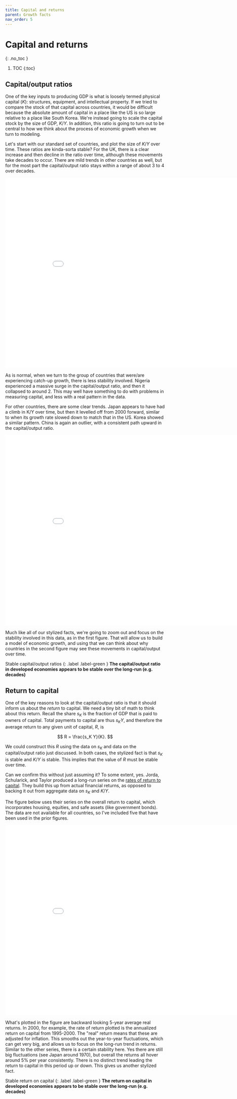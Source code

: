 ```yaml
---
title: Capital and returns
parent: Growth facts
nav_order: 5
---
```


# Capital and returns
{: .no_toc }

1. TOC 
{:toc}

## Capital/output ratios
One of the key inputs to producing GDP is what is loosely termed physical capital ($K$): structures, equipment, and intellectual property. If we tried to compare the stock of that capital across countries, it would be difficult because the absolute amount of capital in a place like the US is so large relative to a place like South Korea. We're instead going to scale the capital stock by the size of GDP, $K/Y$. In addition, this ratio is going to turn out to be central to how we think about the process of economic growth when we turn to modeling.

Let's start with our standard set of countries, and plot the size of $K/Y$ over time. These ratios are kinda-sorta stable? For the UK, there is a clear increase and then decline in the ratio over time, although these movements take decades to occur. There are mild trends in other countries as well, but for the most part the capital/output ratio stays within a range of about 3 to 4 over decades.

<iframe width="900" height="600" frameborder="0" scrolling="no" src="//plotly.com/~dvollrath/21.embed"></iframe>

As is normal, when we turn to the group of countries that were/are experiencing catch-up growth, there is less stability involved. Nigeria experienced a massive surge in the capital/output ratio, and then it collapsed to around 2. This may well have something to do with problems in measuring capital, and less with a real pattern in the data. 

For other countries, there are some clear trends. Japan appears to have had a climb in K/Y over time, but then it levelled off from 2000 forward, similar to when its growth rate slowed down to match that in the US. Korea showed a similar pattern. China is again an outlier, with a consistent path upward in the capital/output ratio.

<iframe width="900" height="600" frameborder="0" scrolling="no" src="//plotly.com/~dvollrath/23.embed"></iframe>

Much like all of our stylized facts, we're going to zoom out and focus on the stability involved in this data, as in the first figure. That will allow us to build a model of economic growth, and using that we can think about why countries in the second figure may see these movements in capital/output over time. 

Stable capital/output ratios
{: .label .label-green }
**The capital/output ratio in developed economies appears to be stable over the long-run (e.g. decades)**

## Return to capital
One of the key reasons to look at the capital/output ratio is that it should inform us about the *return* to capital. We need a tiny bit of math to think about this return. Recall the share $s_K$ is the fraction of GDP that is paid to owners of capital. Total payments to capital are thus $s_K Y$, and therefore the average return to any given unit of capital, $R$, is

$$
R = \frac{s_K Y}{K}.
$$

We could construct this $R$ using the data on $s_K$ and data on the capital/output ratio just discussed. In both cases, the stylized fact is that $s_K$ is stable and $K/Y$ is stable. This implies that the value of $R$ must be stable over time. 

Can we confirm this without just assuming it? To some extent, yes. Jorda, Schularick, and Taylor produced a long-run series on the [rates of return to capital](http://www.macrohistory.net/data/). They build this up from actual financial returns, as opposed to backing it out from aggregate data on $s_K$ and $K/Y$. 

The figure below uses their series on the overall return to capital, which incorporates housing, equities, and safe assets (like government bonds). The data are not available for all countries, so I've included five that have been used in the prior figures.

<iframe width="900" height="600" frameborder="0" scrolling="no" src="//plotly.com/~dvollrath/31.embed"></iframe>

What's plotted in the figure are backward looking 5-year average real returns. In 2000, for example, the rate of return plotted is the annualized return on capital from 1995-2000. The "real" return means that these are adjusted for inflation. This smooths out the year-to-year fluctuations, which can get very big, and allows us to focus on the long-run trend in returns. Similar to the other series, there is a certain stability here. Yes there are still big fluctuations (see Japan around 1970), but overall the returns all hover around 5% per year consistently. There is no distinct trend leading the return to capital in this period up or down. This gives us another stylized fact.

Stable return on capital
{: .label .label-green }
**The return on capital in developed economies appears to be stable over the long-run (e.g. decades)**

